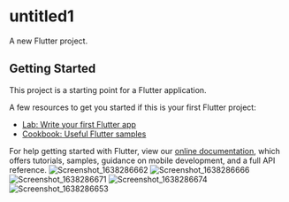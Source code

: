 # untitled1

A new Flutter project.

## Getting Started

This project is a starting point for a Flutter application.

A few resources to get you started if this is your first Flutter project:

- [Lab: Write your first Flutter app](https://flutter.dev/docs/get-started/codelab)
- [Cookbook: Useful Flutter samples](https://flutter.dev/docs/cookbook)

For help getting started with Flutter, view our
[online documentation](https://flutter.dev/docs), which offers tutorials,
samples, guidance on mobile development, and a full API reference.
![Screenshot_1638286662](https://user-images.githubusercontent.com/89084405/144078469-4444d7bc-1c54-466c-923a-69a99b28aa5e.png)
![Screenshot_1638286666](https://user-images.githubusercontent.com/89084405/144078479-6fb856ef-2b50-469a-98d4-0d0b0a156c64.png)
![Screenshot_1638286671](https://user-images.githubusercontent.com/89084405/144078489-813da7ac-b9d0-4509-87c9-b1816c30b292.png)
![Screenshot_1638286674](https://user-images.githubusercontent.com/89084405/144078510-f7bb9fd6-215d-4594-9cde-a78c6e6a57f7.png)
![Screenshot_1638286653](https://user-images.githubusercontent.com/89084405/144078520-20a1a1ed-d3e0-401e-a696-f6e5f53e7b14.png)
